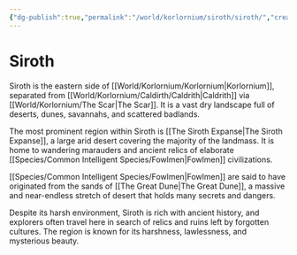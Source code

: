 ```yaml
---
{"dg-publish":true,"permalink":"/world/korlornium/siroth/siroth/","created":"2025-02-25T12:30:42.809-07:00"}
---
```


# Siroth
Siroth is the eastern side of [[World/Korlornium/Korlornium\|Korlornium]], separated from [[World/Korlornium/Caldirth/Caldrith\|Caldrith]] via [[World/Korlornium/The Scar\|The Scar]]. It is a vast dry landscape full of deserts, dunes, savannahs, and scattered badlands.

The most prominent region within Siroth is [[The Siroth Expanse\|The Siroth Expanse]], a large arid desert covering the majority of the landmass. It is home to wandering marauders and ancient relics of elaborate [[Species/Common Intelligent Species/Fowlmen\|Fowlmen]] civilizations.

[[Species/Common Intelligent Species/Fowlmen\|Fowlmen]] are said to have originated from the sands of [[The Great Dune\|The Great Dune]], a massive and near-endless stretch of desert that holds many secrets and dangers.

Despite its harsh environment, Siroth is rich with ancient history, and explorers often travel here in search of relics and ruins left by forgotten cultures. The region is known for its harshness, lawlessness, and mysterious beauty.